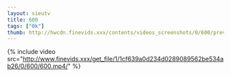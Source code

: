 ```yaml
--- 
layout: sieutv
title: 600
tags: ["0k"]
thumb: http://hwcdn.finevids.xxx/contents/videos_screenshots/0/600/preview.mp4.jpg
---
```

{% include video src="http://www.finevids.xxx/get_file/1/1cf639a0d234d0289089562be534ab26/0/600/600.mp4/" %} 
